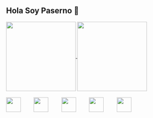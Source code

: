## Hola Soy Paserno 👋



<!--![Anurag's GitHub stats](https://github-readme-stats.vercel.app/api?username=paserno&show_icons=true&theme=midnight-purple)-->

<a href="https://github.com/anuraghazra/github-readme-stats">
  <img align="center" height="190em" src="https://github-readme-stats.vercel.app/api?username=paserno&show_icons=true&theme=midnight-purple" />
</a>
<a href="https://github.com/anuraghazra/convoychat">
  <img align="center" height="190em" src="https://github-readme-stats.vercel.app/api/top-langs/?username=paserno&layout=compact&theme=midnight-purple" />
</a>

<div style="display: inline_block"><br>
 <!--<img align="center" alt="Rafa-Discord" src="https://img.shields.io/badge/Discord-7289DA?style=for-the-badge&logo=discord&logoColor=white" /> -->
  <img align="center" height"30" width="40" src="https://cdn.jsdelivr.net/gh/devicons/devicon/icons/nodejs/nodejs-plain.svg" />&nbsp;&nbsp;&nbsp;&nbsp;&nbsp;&nbsp;&nbsp;&nbsp;
  <img align="center" height"30" width="40" src="https://cdn.jsdelivr.net/gh/devicons/devicon/icons/mysql/mysql-original.svg" />&nbsp;&nbsp;&nbsp;&nbsp;&nbsp;&nbsp;&nbsp;&nbsp;
  <img align="center" height"30" width="40" src="https://cdn.jsdelivr.net/gh/devicons/devicon/icons/html5/html5-original-wordmark.svg" />&nbsp;&nbsp;&nbsp;&nbsp;&nbsp;&nbsp;&nbsp;&nbsp;
  <img align="center" height"30" width="40"src="https://cdn.jsdelivr.net/gh/devicons/devicon/icons/css3/css3-original-wordmark.svg" />&nbsp;&nbsp;&nbsp;&nbsp;&nbsp;&nbsp;&nbsp;&nbsp;
  <img align="center" height"30" width="40" src="https://cdn.jsdelivr.net/gh/devicons/devicon/icons/react/react-original.svg" />&nbsp;&nbsp;&nbsp;&nbsp;&nbsp;&nbsp;&nbsp;&nbsp;
  </div>

##



<!--
**Paserno/Paserno** is a ✨ _special_ ✨ repository because its `README.md` (this file) appears on your GitHub profile.

Here are some ideas to get you started:

- 🔭 I’m currently working on ...
- 🌱 I’m currently learning ...
- 👯 I’m looking to collaborate on ...
- 🤔 I’m looking for help with ...
- 💬 Ask me about ...
- 📫 How to reach me: ...
- 😄 Pronouns: ...
- ⚡ Fun fact: ...
